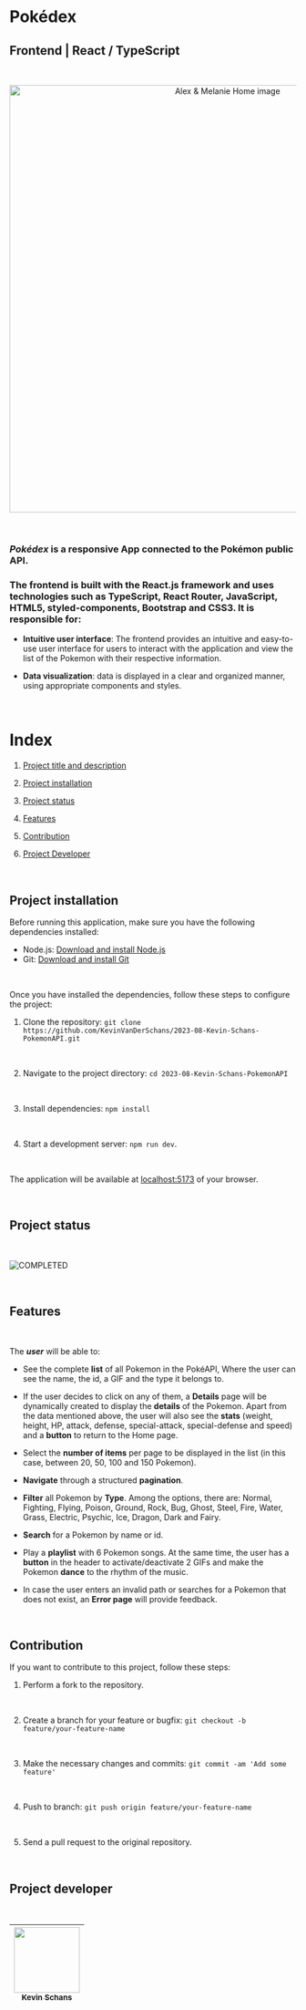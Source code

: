 # Pokédex

## Frontend | React / TypeScript

<br>

<p align="center">
  <img src="public/assets/readme-pokemon.gif" alt="Alex & Melanie Home image" width="750">
</p>

<br>

### **_Pokédex_** is a responsive App connected to the Pokémon public API.

### The frontend is built with the **React.js** framework and uses technologies such as **TypeScript**, **React Router**, **JavaScript**, **HTML5**, **styled-components**, Bootstrap and **CSS3**. It is responsible for:


- **Intuitive user interface**: The frontend provides an intuitive and easy-to-use user interface for users to interact with the application and view the list of the Pokemon with their respective information.

- **Data visualization**: data is displayed in a clear and organized manner, using appropriate components and styles.


<br>

# Index

1. [Project title and description](#pokédex)

2. [Project installation](#project-installation)

3. [Project status](#project-status)

4. [Features](#features)

5. [Contribution](#contribution)

6. [Project Developer](#project-developer)

<br>

## Project installation

Before running this application, make sure you have the following dependencies installed:

- Node.js: [Download and install Node.js](https://nodejs.org)
- Git: [Download and install Git](https://git-scm.com/)

<br>

Once you have installed the dependencies, follow these steps to configure the project:

1. Clone the repository: `git clone https://github.com/KevinVanDerSchans/2023-08-Kevin-Schans-PokemonAPI.git`
<br>

2. Navigate to the project directory: `cd 2023-08-Kevin-Schans-PokemonAPI`
<br>

3. Install dependencies: `npm install`
<br>

4. Start a development server: `npm run dev`.

<br>

The application will be available at [localhost:5173](http://localhost:5173) of your browser.

<br>


## Project status

<br>

![COMPLETED](https://img.shields.io/badge/COMPLETED-green.svg)

<br>

## Features

<br>

The ***user*** will be able to:

- See the complete **list** of all Pokemon in the PokéAPI, Where the user can see the name, the id, a GIF and the type it belongs to.

- If the user decides to click on any of them, a **Details** page will be dynamically created to display the **details** of the Pokemon. Apart from the data mentioned above, the user will also see the **stats** (weight, height, HP, attack, defense, special-attack, special-defense and speed) and a **button** to return to the Home page.

- Select the **number of items** per page to be displayed in the list (in this case, between 20, 50, 100 and 150 Pokemon).

- **Navigate** through a structured **pagination**.

- **Filter** all Pokemon by **Type**. Among the options, there are: Normal, Fighting, Flying, Poison, Ground, Rock, Bug, Ghost, Steel, Fire, Water, Grass, Electric, Psychic, Ice, Dragon, Dark and Fairy.

- **Search** for a Pokemon by name or id.

- Play a **playlist** with 6 Pokemon songs. At the same time, the user has a **button** in the header to activate/deactivate 2 GIFs and make the Pokemon **dance** to the rhythm of the music.

- In case the user enters an invalid path or searches for a Pokemon that does not exist, an **Error page** will provide feedback.

<br>

## Contribution

If you want to contribute to this project, follow these steps:

1. Perform a fork to the repository.
<br>

2. Create a branch for your feature or bugfix: `git checkout -b feature/your-feature-name`
<br>

3. Make the necessary changes and commits:  `git commit -am 'Add some feature'`
<br>

4. Push to branch: `git push origin feature/your-feature-name`
<br>

5. Send a pull request to the original repository.

<br>

## Project developer

<br>

| [<img src="https://avatars.githubusercontent.com/u/122877560?v=4" width=115><br><sub>Kevin Schans</sub>](https://github.com/KevinVanDerSchans) |
:------------------------------------------------------------------------------------------------------------------------------------------: |
